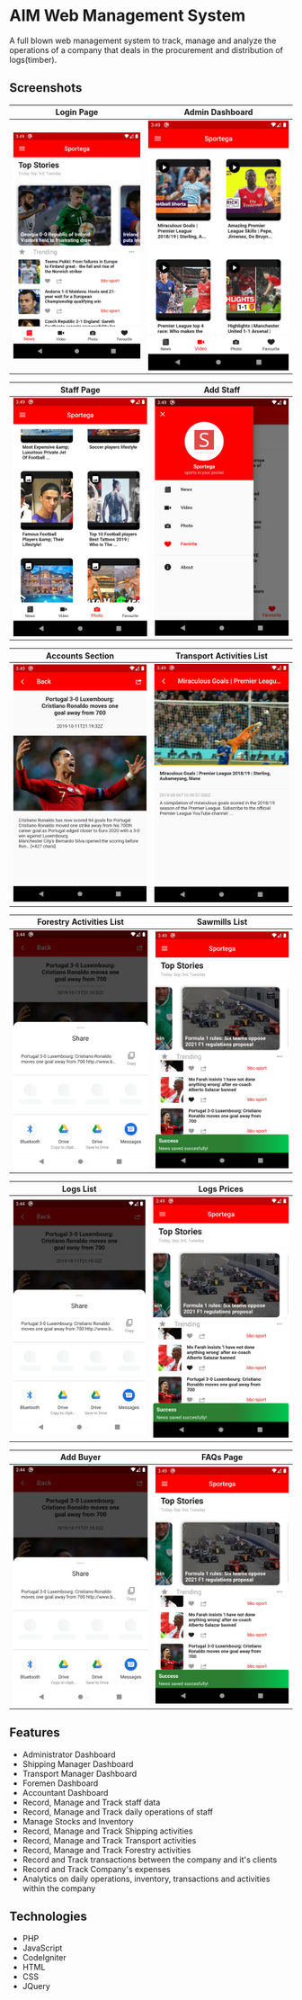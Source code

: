 # AIM Web Management System
A full blown web management system to track, manage and analyze the operations of a company that deals in the procurement and distribution of logs(timber).
 
## Screenshots
Login Page            |  Admin Dashboard
:-------------------------:|:-------------------------:
![News Tab](https://github.com/codingoliver/sportega/blob/master/screenshots/news_tab.png) | ![Video Tab](https://github.com/codingoliver/sportega/blob/master/screenshots/video_tab.png) 

Staff Page            |  Add Staff
:-------------------------:|:-------------------------:
![News Tab](https://github.com/codingoliver/sportega/blob/master/screenshots/photo_tab.png) | ![Navigation Drawer](https://github.com/codingoliver/sportega/blob/master/screenshots/nav_drawer.png) 

Accounts Section            |  Transport Activities List
:-------------------------:|:-------------------------:
![NewsItem Detail Page](https://github.com/codingoliver/sportega/blob/master/screenshots/news_detail.png) | ![Video Page](https://github.com/codingoliver/sportega/blob/master/screenshots/video_detail.png) 

Forestry Activities List           |  Sawmills List
:-------------------------:|:-------------------------:
![Share News](https://github.com/codingoliver/sportega/blob/master/screenshots/share_news.png) | ![Save Favorite News](https://github.com/codingoliver/sportega/blob/master/screenshots/save_news.png) 

Logs List             |  Logs Prices
:-------------------------:|:-------------------------:
![Share News](https://github.com/codingoliver/sportega/blob/master/screenshots/share_news.png) | ![Save Favorite News](https://github.com/codingoliver/sportega/blob/master/screenshots/save_news.png) 

Add Buyer            |  FAQs Page
:-------------------------:|:-------------------------:
![Share News](https://github.com/codingoliver/sportega/blob/master/screenshots/share_news.png) | ![Save Favorite News](https://github.com/codingoliver/sportega/blob/master/screenshots/save_news.png) 

## Features
* Administrator Dashboard
* Shipping Manager Dashboard
* Transport Manager Dashboard
* Foremen Dashboard
* Accountant Dashboard
* Record, Manage and Track staff data
* Record, Manage and Track daily operations of staff
* Manage Stocks and Inventory
* Record, Manage and Track Shipping activities
* Record, Manage and Track Transport activities
* Record, Manage and Track Forestry activities
* Record and Track transactions between the company and it's clients
* Record and Track Company's expenses
* Analytics on daily operations, inventory, transactions and activities within the company   

## Technologies
* PHP
* JavaScript
* CodeIgniter
* HTML
* CSS
* JQuery